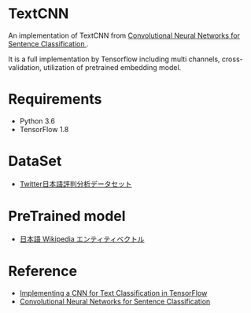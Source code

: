 # TextCNN
An implementation of TextCNN from [Convolutional Neural Networks for Sentence Classification ](https://arxiv.org/abs/1408.5882).

It is a full implementation by Tensorflow including multi channels, cross-validation, utilization of pretrained embedding model.

# Requirements
- Python 3.6
- TensorFlow 1.8

# DataSet
- [Twitter日本語評判分析データセット](http://bigdata.naist.jp/~ysuzuki/data/twitter/)

# PreTrained model

- [日本語 Wikipedia エンティティベクトル](http://www.cl.ecei.tohoku.ac.jp/~m-suzuki/jawiki_vector/)

# Reference
- [Implementing a CNN for Text Classification in TensorFlow](http://www.wildml.com/2015/12/implementing-a-cnn-for-text-classification-in-tensorflow/)
- [Convolutional Neural Networks for Sentence Classification ](https://arxiv.org/abs/1408.5882)
